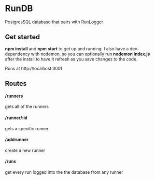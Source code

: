 # RunDB
PostgresSQL database that pairs with RunLogger

## Get started
**npm install** and **npm start** to get up and running.  I also have a dev-dependency with nodemon, so you can optionally run **nodemon index.js** after the install to have it refresh as you save changes to the code.


Runs at http://localhost:3001

## Routes

#### /runners
gets all of the runners

#### /runner/:id
gets a specific runner

#### /addrunner
create a new runner

#### /runs
get every run logged into the the database from any runner
